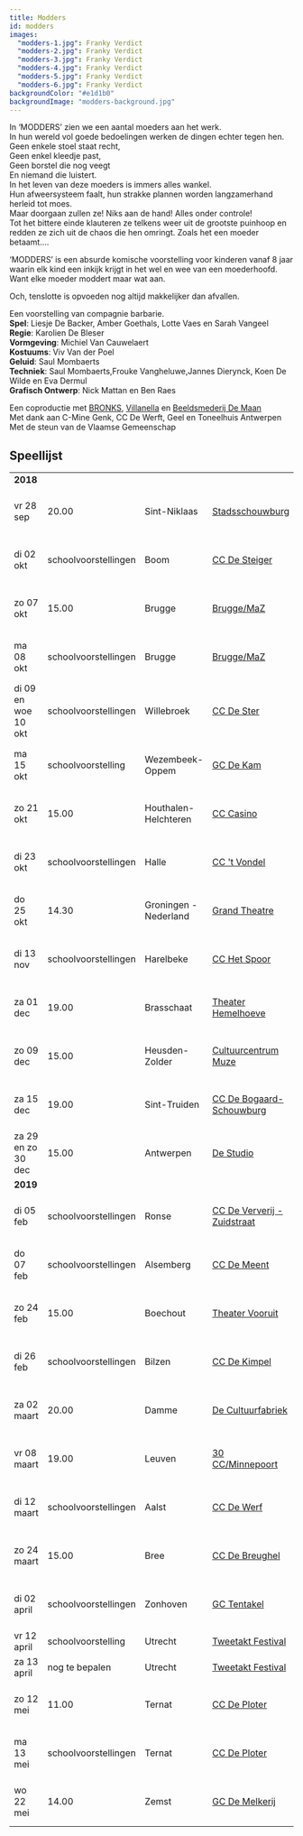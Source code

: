 ```yaml
---
title: Modders
id: modders
images:
  "modders-1.jpg": Franky Verdict
  "modders-2.jpg": Franky Verdict
  "modders-3.jpg": Franky Verdict
  "modders-4.jpg": Franky Verdict
  "modders-5.jpg": Franky Verdict
  "modders-6.jpg": Franky Verdict
backgroundColor: "#e1d1b0"
backgroundImage: "modders-background.jpg"
---
```

In ‘MODDERS’ zien we een aantal moeders aan het werk.<br>
In hun wereld vol goede bedoelingen werken de dingen echter tegen hen.<br>
Geen enkele stoel staat recht,<br>
Geen enkel kleedje past,<br>
Geen borstel die nog veegt<br>
En niemand die luistert.<br>
In het leven van deze moeders is immers alles wankel.<br>
Hun afweersysteem faalt, hun strakke plannen worden langzamerhand herleid tot moes.<br>
Maar doorgaan zullen ze! Niks aan de hand! Alles onder controle!<br>
Tot het bittere einde klauteren ze telkens weer uit de grootste puinhoop en redden ze zich uit de chaos die hen omringt.  Zoals het een moeder betaamt....<br>

‘MODDERS’ is een absurde komische voorstelling voor kinderen vanaf 8 jaar waarin elk kind een inkijk krijgt in het wel en wee van een moederhoofd.<br>
Want elke moeder moddert maar wat aan.<br>

Och, tenslotte is opvoeden nog altijd makkelijker dan afvallen.

Een voorstelling van compagnie barbarie.<br>
**Spel**:  Liesje De Backer, Amber Goethals, Lotte Vaes en Sarah Vangeel<br>
**Regie**: Karolien De Bleser<br>
**Vormgeving**: Michiel Van Cauwelaert<br>
**Kostuums**: Viv Van der Poel<br>
**Geluid**: Saul Mombaerts<br>
**Techniek**: Saul Mombaerts,Frouke Vangheluwe,Jannes Dierynck, Koen De Wilde en Eva Dermul<br>
**Grafisch Ontwerp**: Nick Mattan en Ben Raes<br>

Een coproductie met <a href="http://www.bronks.be/nl/">BRONKS</a>, <a href="https://www.destudio.com/">Villanella</a> en <a href="http://www.demaan.be/">Beeldsmederij De Maan</a><br>
Met dank aan C-Mine Genk, CC De Werft, Geel en Toneelhuis Antwerpen <br>
Met de steun van de Vlaamse Gemeenschap

## Speellijst
<div class="table-responsive">
<table class="speellijst">

<tr><td colspan="5"><strong>2018</strong></td></tr>
<tr><td>vr 28 sep</td><td>20.00</td><td>Sint-Niklaas</td><td><a href="http://www.ccsint-niklaas.be">Stadsschouwburg</a></td><td>03 778 33 66</td></tr>
<tr><td>di 02 okt</td><td>schoolvoorstellingen</td><td>Boom</td><td><a href="http://www.desteigerboom.be">CC De Steiger</a></td><td>03 880 18 12</td></tr>
<tr><td>zo 07 okt</td><td>15.00</td><td>Brugge</td><td><a href="http://www.ccbrugge.be">Brugge/MaZ</a></td><td>050 44 30 60</td></tr>
<tr><td>ma 08 okt</td><td>schoolvoorstellingen</td><td>Brugge</td><td><a href="http://www.ccbrugge.be">Brugge/MaZ</a></td><td>050 44 30 60</td></tr>
<tr><td>di 09 en woe 10 okt</td><td>schoolvoorstellingen</td><td>Willebroek</td><td><a href="http://www.willebroek.be">CC De Ster</a></td><td>03 866 92 00</td></tr>
<tr><td>ma 15 okt</td><td>schoolvoorstelling</td><td>Wezembeek-Oppem</td><td><a href="http://www.dekam.be">GC De Kam</a></td><td>02 731 43 31</td></tr>
<tr><td>zo 21 okt</td><td>15.00</td><td>Houthalen-Helchteren</td><td><a href="http://casino.houthalen-helchteren.be">CC Casino</a></td><td>011 49 22 90</td></tr>
<tr><td>di 23 okt</td><td>schoolvoorstellingen</td><td>Halle</td><td><a href="http://www.vondel.be">CC 't Vondel</a></td><td>02 365 98 27</td></tr>
<tr><td>do 25 okt</td><td>14.30</td><td>Groningen - Nederland</td><td><a href="http://www.grandtheatregroningen.nl">Grand Theatre</a></td><td>0031 50-368 0368</td></tr>
<tr><td>di 13 nov</td><td>schoolvoorstellingen</td><td>Harelbeke</td><td><a href="http://www.cchetspoor.be">CC Het Spoor</a></td><td>056 73 34 20</td></tr>
<tr><td>za 01 dec</td><td>19.00</td><td>Brasschaat</td><td><a href="http://www.brasschaat.be">Theater Hemelhoeve</a></td><td>03 650 03 40</td></tr>
<tr><td>zo 09 dec</td><td>15.00</td><td>Heusden-Zolder</td><td><a href="http://www.muze.be">Cultuurcentrum Muze</a></td><td>011 80 80 98</td></tr>
<tr><td>za 15 dec</td><td>19.00</td><td>Sint-Truiden</td><td><a href="http://www.debogaard.be">CC De Bogaard-Schouwburg</a></td><td>011 70 17 00</td></tr>
<tr><td>za 29 en zo 30 dec</td><td>15.00</td><td>Antwerpen </td><td><a href="http://www.destudio.com">De Studio</a></td><td>03 202 46 46</td></tr>
<tr><td colspan="5"><strong>2019</strong></td></tr>
<tr><td>di 05 feb</td><td>schoolvoorstellingen</td><td>Ronse</td><td><a href="http://www.ronse.be">CC De Ververij - Zuidstraat</a></td><td>055 23 28 01</td></tr>
<tr><td>do 07 feb</td><td>schoolvoorstellingen</td><td>Alsemberg</td><td><a href="http://www.demeent.be">CC De Meent</a></td><td>02 359 16 00</td></tr>
<tr><td>zo 24 feb</td><td>15.00</td><td>Boechout</td><td><a href="https://www.boechout.be/vooruit/">Theater Vooruit</a></td><td>03 460 06 80</td></tr>
<tr><td>di 26 feb</td><td>schoolvoorstellingen</td><td>Bilzen</td><td><a href="http://www.dekimpel.be">CC De Kimpel</a></td><td>089 51 95 30</td></tr>
<tr><td>za 02 maart</td><td>20.00</td><td>Damme</td><td><a href="http://www.cultuurfabriekdamme.be">De Cultuurfabriek</a></td><td>050 28 84 58</td></tr>
<tr><td>vr 08 maart</td><td>19.00</td><td>Leuven</td><td><a href="http://www.30cc.be">30 CC/Minnepoort</a></td><td>016 30 09 00</td></tr>
<tr><td>di 12 maart</td><td>schoolvoorstellingen</td><td>Aalst</td><td><a href="http://www.ccdewerf.be">CC De Werf</a></td><td>053 72 38 11</td></tr>
<tr><td>zo 24 maart</td><td>15.00</td><td>Bree</td><td><a href="http://www.debreughel.be">CC De Breughel</a></td><td>089 84 85 65</td></tr>
<tr><td>di 02 april</td><td>schoolvoorstellingen</td><td>Zonhoven</td><td><a href="http://www.zonhoven.be/tentakel">GC Tentakel</a></td><td>011 81 05 50</td></tr>
<tr><td>vr 12 april</td><td>schoolvoorstelling</td><td>Utrecht</td><td><a href="http://theaterfestival.info/tweetakt">Tweetakt Festival</td></tr>
<tr><td>za 13 april</td><td>nog te bepalen</td><td>Utrecht</td><td><a href="http://theaterfestival.info/tweetakt">Tweetakt Festival</td></tr>
<tr><td>zo 12 mei</td><td>11.00</td><td>Ternat</td><td><a href="http://www.ccdeploter.be">CC De Ploter</a></td><td>02 582 44 33</td></tr>
<tr><td>ma 13 mei</td><td>schoolvoorstellingen</td><td>Ternat</td><td><a href="http://www.ccdeploter.be">CC De Ploter</a></td><td>02 582 44 33</td></tr>
<tr><td>wo 22 mei</td><td>14.00</td><td>Zemst</td><td><a href="http://www.zemst.be">GC De Melkerij</a></td><td>015 61 88 93</td></tr>
</table>
</div>

